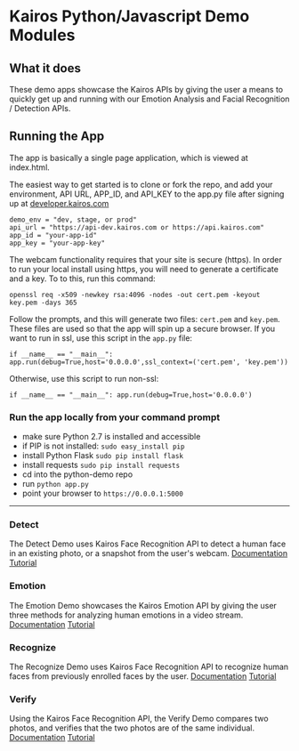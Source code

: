 # Kairos Python/Javascript Demo Modules

## What it does
These demo apps showcase the Kairos APIs by giving the user a means to quickly get up and running with our Emotion Analysis and Facial Recognition / Detection APIs.

## Running the App

The app is basically a single page application, which is viewed at index.html.

The easiest way to get started is to clone or fork the repo, and add your environment, API URL, APP_ID, and API_KEY to the app.py file after signing up at [developer.kairos.com](https://developer.kairos.com) 

    demo_env = "dev, stage, or prod"
    api_url = "https://api-dev.kairos.com or https://api.kairos.com"
    app_id = "your-app-id"
    app_key = "your-app-key"

The webcam functionality requires that your site is secure (https).  In order to run your local install using https, you will need to generate a certificate and a key.  To to this, run this command:

```openssl req -x509 -newkey rsa:4096 -nodes -out cert.pem -keyout key.pem -days 365```

Follow the prompts, and this will generate two files: `cert.pem` and `key.pem`.  These files are used so that the app will spin up a secure browser.  If you want to run in ssl, use this script in the `app.py` file:

`if __name__ == "__main__":
    app.run(debug=True,host='0.0.0.0',ssl_context=('cert.pem', 'key.pem'))`

 Otherwise, use this script to run non-ssl:

 `if __name__ == "__main__":
	app.run(debug=True,host='0.0.0.0')`

### Run the app locally from your command prompt 
* make sure Python 2.7 is installed and accessible
* if PIP is not installed: `sudo easy_install pip`
* install Python Flask `sudo pip install flask`
* install requests `sudo pip install requests`
* cd into the python-demo repo
* run `python app.py`
* point your browser to `https://0.0.0.1:5000`


---

### Detect 
The Detect Demo uses Kairos Face Recognition API to detect a human face in an existing photo, or a snapshot from the user's webcam.
[Documentation](/python-demo/static/docs/detect/Detect.md)
[Tutorial](/python-demo/static/docs/detect/tutorial/Detect_API_Python_Tutorial.md)

### Emotion
The Emotion Demo showcases the Kairos Emotion API by giving the user three methods for analyzing human emotions in a video stream.  
[Documentation](/python-demo/static/docs/emotion/Emotion.md)
[Tutorial](/python-demo/static/docs/emotion/tutorial/Emotion_API_Python_Tutorial.md)

### Recognize
The Recognize Demo uses Kairos Face Recognition API to recognize human faces from previously enrolled faces by the user.
[Documentation](/python-demo/static/docs/recognize/Recognize.md)
[Tutorial](/python-demo/static/docs/emotion/tutorial/Emotion_API_Python_Tutorial.md)

### Verify
Using the Kairos Face Recognition API, the Verify Demo compares two photos, and verifies that the two photos are of the same individual.
[Documentation](/python-demo/static/docs/verify/Verify.md)
[Tutorial](/python-demo/static/docs/emotion/tutorial/Emotion_API_Python_Tutorial.md)








